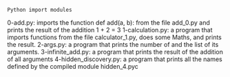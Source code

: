 	Python import modules
0-add.py: imports the function def add(a, b): from the file add_0.py and prints the result of the addition 1 + 2 = 3
1-calculation.py: a program that imports functions from the file calculator_1.py, does some Maths, and prints the result.
2-args.py: a program that prints the number of and the list of its arguments.
3-infinite_add.py: a program that prints the result of the addition of all arguments
4-hidden_discovery.py: a program that prints all the names defined by the compiled module hidden_4.pyc 
